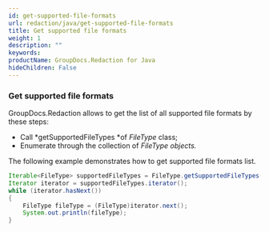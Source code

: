```yaml
---
id: get-supported-file-formats
url: redaction/java/get-supported-file-formats
title: Get supported file formats
weight: 1
description: ""
keywords: 
productName: GroupDocs.Redaction for Java
hideChildren: False
---
```

### Get supported file formats

GroupDocs.Redaction allows to get the list of all supported file formats by these steps:

*   Call *getSupportedFileTypes *of *FileType* class;
*   Enumerate through the collection of *FileType *objects*.*

The following example demonstrates how to get supported file formats list.



```java
Iterable<FileType> supportedFileTypes = FileType.getSupportedFileTypes();
Iterator iterator = supportedFileTypes.iterator();      
while (iterator.hasNext())
{
    FileType fileType = (FileType)iterator.next();
    System.out.println(fileType);
}
```
